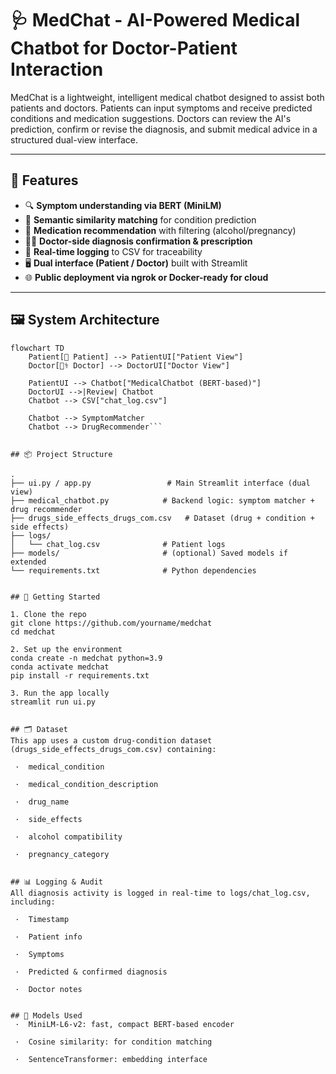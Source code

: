 # 🩺 MedChat - AI-Powered Medical Chatbot for Doctor-Patient Interaction

MedChat is a lightweight, intelligent medical chatbot designed to assist both patients and doctors. Patients can input symptoms and receive predicted conditions and medication suggestions. Doctors can review the AI's prediction, confirm or revise the diagnosis, and submit medical advice in a structured dual-view interface.

---

## 🚀 Features

- 🔍 **Symptom understanding via BERT (MiniLM)**
- 🧠 **Semantic similarity matching** for condition prediction
- 💊 **Medication recommendation** with filtering (alcohol/pregnancy)
- 👨‍⚕️ **Doctor-side diagnosis confirmation & prescription**
- 🧾 **Real-time logging** to CSV for traceability
- 🖥️ **Dual interface (Patient / Doctor)** built with Streamlit
- 🌐 **Public deployment via ngrok or Docker-ready for cloud**

---

## 🖼 System Architecture

```mermaid
flowchart TD
    Patient[🧍 Patient] --> PatientUI["Patient View"]
    Doctor[🧑‍⚕️ Doctor] --> DoctorUI["Doctor View"]

    PatientUI --> Chatbot["MedicalChatbot (BERT-based)"]
    DoctorUI -->|Review| Chatbot
    Chatbot --> CSV["chat_log.csv"]

    Chatbot --> SymptomMatcher
    Chatbot --> DrugRecommender```


## 📦 Project Structure

.
├── ui.py / app.py                 # Main Streamlit interface (dual view)
├── medical_chatbot.py            # Backend logic: symptom matcher + drug recommender
├── drugs_side_effects_drugs_com.csv   # Dataset (drug + condition + side effects)
├── logs/
│   └── chat_log.csv              # Patient logs
├── models/                       # (optional) Saved models if extended
└── requirements.txt              # Python dependencies


## 🧪 Getting Started

1. Clone the repo
git clone https://github.com/yourname/medchat
cd medchat

2. Set up the environment
conda create -n medchat python=3.9
conda activate medchat
pip install -r requirements.txt

3. Run the app locally
streamlit run ui.py


## 🗂 Dataset
This app uses a custom drug-condition dataset (drugs_side_effects_drugs_com.csv) containing:

 ·	medical_condition

 ·	medical_condition_description

 ·	drug_name

 ·	side_effects

 ·	alcohol compatibility

 ·	pregnancy_category


## 📊 Logging & Audit
All diagnosis activity is logged in real-time to logs/chat_log.csv, including:

 ·	Timestamp

 ·	Patient info

 ·	Symptoms

 ·	Predicted & confirmed diagnosis

 ·	Doctor notes


## 🧠 Models Used
 ·	MiniLM-L6-v2: fast, compact BERT-based encoder

 ·	Cosine similarity: for condition matching

 ·	SentenceTransformer: embedding interface



